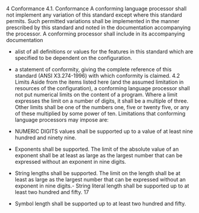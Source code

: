 4 Conformance
4.1. Conformance
A conforming language processor shall not
implement any variation of this standard except
where this standard permits. Such permitted
variations shall be implemented in the manner
prescribed by this standard and noted in the
documentation accompanying the processor.
A conforming processor shall include in its
accompanying documentation
- alist of all definitions or values for the
features in this standard which are specified to
be dependent on the configuration.
- a statement of conformity, giving the complete
reference of this standard (ANSI X3.274-1996)
with which conformity is claimed.
4.2 Limits
Aside from the items listed here (and the assumed
limitation in resources of the configuration), a
conforming language processor shall not put
numerical limits on the content of a program.
Where a limit expresses the limit on a number of
digits, it shall be a multiple of three. Other limits
shall be one of the numbers one, five or twenty
five, or any of these multiplied by some power of
ten.
Limitations that conforming language processors
may impose are:
- NUMERIC DIGITS values shall be supported
up to a value of at least nine hundred and
ninety nine.
- Exponents shall be supported. The limit of
the absolute value of an exponent shall be at
least as large as the largest number that can be
expressed without an exponent in nine digits.
- String lengths shall be supported. The limit
on the length shall be at least as large as the
largest number that can be expressed without
an exponent in nine digits.- String literal length
shall be supported up to at least two hundred
and fifty.
17

- Symbol length shall be supported up to at
least two hundred and fifty.
